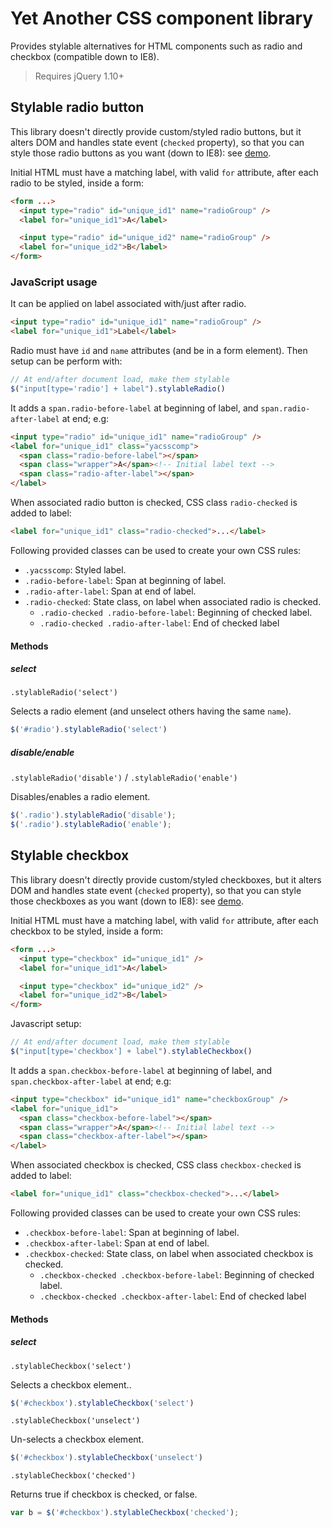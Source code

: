 # Yet Another CSS component library

Provides stylable alternatives for HTML components such as radio and checkbox (compatible down to IE8).

> Requires jQuery 1.10+

## Stylable radio button

This library doesn't directly provide custom/styled radio buttons, but it alters DOM and handles state event (`checked` property), so that you can style those radio buttons as you want (down to IE8): see [demo](http://cchantep.github.io/yacsscomp/demo/radio.html).

Initial HTML must have a matching label, 
with valid `for` attribute, after each radio to be styled, inside a form:

```html
<form ...>
  <input type="radio" id="unique_id1" name="radioGroup" />
  <label for="unique_id1">A</label>

  <input type="radio" id="unique_id2" name="radioGroup" />
  <label for="unique_id2">B</label>
</form>
```

### JavaScript usage

It can be applied on label associated with/just after radio.

```html
<input type="radio" id="unique_id1" name="radioGroup" />
<label for="unique_id1">Label</label>
```

Radio must have `id` and `name` attributes (and be in a form element).
Then setup can be perform with:

```javascript
// At end/after document load, make them stylable
$("input[type='radio'] + label").stylableRadio()
```

It adds a `span.radio-before-label` at beginning of label, 
and `span.radio-after-label` at end; e.g:

```html
<input type="radio" id="unique_id1" name="radioGroup" />
<label for="unique_id1" class="yacsscomp">
  <span class="radio-before-label"></span>
  <span class="wrapper">A</span><!-- Initial label text -->
  <span class="radio-after-label"></span>
</label>
```

When associated radio button is checked,
CSS class `radio-checked` is added to label:

```html
<label for="unique_id1" class="radio-checked">...</label>
```

Following provided classes can be used to create your own CSS rules:

* `.yacsscomp`: Styled label.
* `.radio-before-label`: Span at beginning of label.
* `.radio-after-label`: Span at end of label.
* `.radio-checked`: State class, on label when associated radio is checked.
  - `.radio-checked .radio-before-label`: Beginning of checked label.
  - `.radio-checked .radio-after-label`: End of checked label

#### Methods

##### select

`.stylableRadio('select')`

Selects a radio element (and unselect others having the same `name`).

```javascript
$('#radio').stylableRadio('select')
```

##### disable/enable

`.stylableRadio('disable')` / `.stylableRadio('enable')`

Disables/enables a radio element.

```javascript
$('.radio').stylableRadio('disable');
$('.radio').stylableRadio('enable');
```

## Stylable checkbox

This library doesn't directly provide custom/styled checkboxes, 
but it alters DOM and handles state event (`checked` property), so that 
you can style those checkboxes as you want (down to IE8): see [demo](http://cchantep.github.io/yacsscomp/demo/checkbox.html).

Initial HTML must have a matching label, 
with valid `for` attribute, after each checkbox to be styled, inside a form:

```html
<form ...>
  <input type="checkbox" id="unique_id1" />
  <label for="unique_id1">A</label>

  <input type="checkbox" id="unique_id2" />
  <label for="unique_id2">B</label>
</form>
```

Javascript setup:

```javascript
// At end/after document load, make them stylable
$("input[type='checkbox'] + label").stylableCheckbox()
```

It adds a `span.checkbox-before-label` at beginning of label, 
and `span.checkbox-after-label` at end; e.g:

```html
<input type="checkbox" id="unique_id1" name="checkboxGroup" />
<label for="unique_id1">
  <span class="checkbox-before-label"></span>
  <span class="wrapper">A</span><!-- Initial label text -->
  <span class="checkbox-after-label"></span>
</label>
```

When associated checkbox is checked,
CSS class `checkbox-checked` is added to label:

```html
<label for="unique_id1" class="checkbox-checked">...</label>
```

Following provided classes can be used to create your own CSS rules:

* `.checkbox-before-label`: Span at beginning of label.
* `.checkbox-after-label`: Span at end of label.
* `.checkbox-checked`: State class, on label when associated checkbox is checked.
  - `.checkbox-checked .checkbox-before-label`: Beginning of checked label.
  - `.checkbox-checked .checkbox-after-label`: End of checked label

#### Methods

##### select

`.stylableCheckbox('select')`

Selects a checkbox element..

```javascript
$('#checkbox').stylableCheckbox('select')
```

`.stylableCheckbox('unselect')`

Un-selects a checkbox element.

```javascript
$('#checkbox').stylableCheckbox('unselect')
```

`.stylableCheckbox('checked')`

Returns true if checkbox is checked, or false.

```javascript
var b = $('#checkbox').stylableCheckbox('checked');
```
